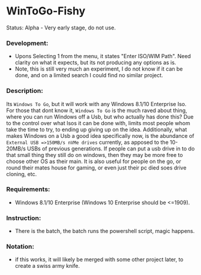 # WinToGo-Fishy
Status: Alpha - Very early stage, do not use.

### Development:
- Upons Selecting 1 from the menu, it states "Enter ISO/WIM Path". Need clarity on what it expects, but its not producing any options as is.
- Note, this is still very much an experiment, I do not know if it can be done, and on a limited search I could find no similar project.

### Description:
Its `Windows To Go`, but it will work with any Windows 8.1/10 Enterprise Iso. For those that dont know it, `Windows To Go` is the much raved about thing, where you can run Windows off a Usb, but who actually has done this? Due to the control over what Isos it can be done with, limits most people whom take the time to try, to ending up giving up on the idea. Additionally, what makes Windows on a Usb a good idea specifically now, is the abundance of `External USB =>150MB/s nVMe drives` currently, as apposed to the 10-20MB/s USBs of previous generations. If people can put a usb drive in to do that small thing they still do on windows, then they may be more free to choose other OS as their main. It is also useful for people on the go, or round their mates house for gaming, or even just their pc died soes drive cloning, etc.

### Requirements:
- Windows 8.1/10 Enterprise (Windows 10 Enterprise should be <=1909).

### Instruction:
- There is the batch, the batch runs the powershell script, magic happens.

### Notation:
- if this works, it will likely be merged with some other project later, to create a swiss army knife.
